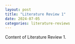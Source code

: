 ```yaml
---
layout: post
title: "Literature Review 1"
date: 2024-07-05
categories: literature-reviews
---
```


Content of Literature Review 1.